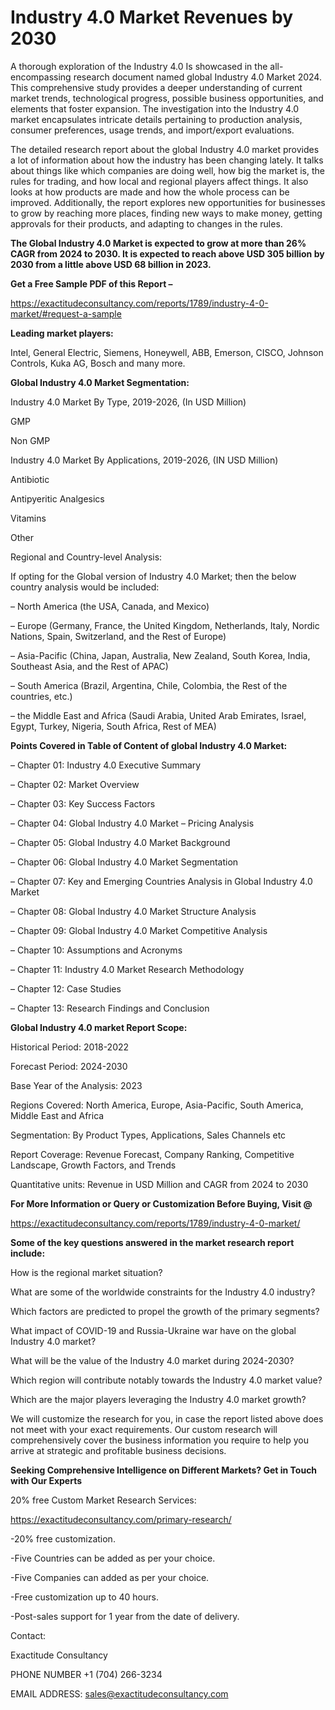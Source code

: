 # Industry 4.0 Market Revenues by 2030

A thorough exploration of the Industry 4.0 Is showcased  in the all-encompassing research document named global Industry 4.0 Market 2024. This comprehensive study provides a deeper understanding of current market trends, technological progress, possible business opportunities, and elements that foster expansion. The investigation into the Industry 4.0 market encapsulates intricate details pertaining to production analysis, consumer preferences, usage trends, and import/export evaluations.

The detailed research report about the global Industry 4.0 market provides a lot of information about how the industry has been changing lately. It talks about things like which companies are doing well, how big the market is, the rules for trading, and how local and regional players affect things. It also looks at how products are made and how the whole process can be improved. Additionally, the report explores new opportunities for businesses to grow by reaching more places, finding new ways to make money, getting approvals for their products, and adapting to changes in the rules.

**The Global Industry 4.0 Market is expected to grow at more than 26% CAGR from 2024 to 2030. It is expected to reach above USD 305 billion by 2030 from a little above USD 68 billion in 2023.**

**Get a Free Sample PDF of this Report –**

https://exactitudeconsultancy.com/reports/1789/industry-4-0-market/#request-a-sample

**Leading market players:**

Intel, General Electric, Siemens, Honeywell, ABB, Emerson, CISCO, Johnson Controls, Kuka AG, Bosch and many more.

**Global Industry 4.0 Market Segmentation:**

Industry 4.0 Market By Type, 2019-2026, (In USD Million)

GMP

Non GMP

Industry 4.0 Market By Applications, 2019-2026, (IN USD Million)

Antibiotic

Antipyeritic Analgesics

Vitamins

Other

Regional and Country-level Analysis:

If opting for the Global version of Industry 4.0 Market; then the below country analysis would be included:

– North America (the USA, Canada, and Mexico)

– Europe (Germany, France, the United Kingdom, Netherlands, Italy, Nordic Nations, Spain, Switzerland, and the Rest of Europe)

– Asia-Pacific (China, Japan, Australia, New Zealand, South Korea, India, Southeast Asia, and the Rest of APAC)

– South America (Brazil, Argentina, Chile, Colombia, the Rest of the countries, etc.)

– the Middle East and Africa (Saudi Arabia, United Arab Emirates, Israel, Egypt, Turkey, Nigeria, South Africa, Rest of MEA)

**Points Covered in Table of Content of global Industry 4.0 Market:**

– Chapter 01:  Industry 4.0 Executive Summary

– Chapter 02: Market Overview

– Chapter 03: Key Success Factors

– Chapter 04: Global Industry 4.0 Market – Pricing Analysis

– Chapter 05: Global Industry 4.0 Market Background

– Chapter 06: Global Industry 4.0 Market Segmentation

– Chapter 07: Key and Emerging Countries Analysis in Global Industry 4.0 Market

– Chapter 08: Global Industry 4.0 Market Structure Analysis

– Chapter 09: Global Industry 4.0 Market Competitive Analysis

– Chapter 10: Assumptions and Acronyms

– Chapter 11: Industry 4.0 Market Research Methodology

– Chapter 12: Case Studies

– Chapter 13: Research Findings and Conclusion

**Global Industry 4.0 market Report Scope:**

Historical Period: 2018-2022

Forecast Period: 2024-2030

Base Year of the Analysis: 2023

Regions Covered: North America, Europe, Asia-Pacific, South America, Middle East and Africa

Segmentation: By Product Types, Applications, Sales Channels etc

Report Coverage: Revenue Forecast, Company Ranking, Competitive Landscape, Growth Factors, and Trends

Quantitative units: Revenue in USD Million and CAGR from 2024 to 2030

**For More Information or Query or Customization Before Buying, Visit @**

https://exactitudeconsultancy.com/reports/1789/industry-4-0-market/

**Some of the key questions answered in the market research report include:**

How is the regional market situation?

What are some of the worldwide constraints for the Industry 4.0 industry?

Which factors are predicted to propel the growth of the primary segments?

What impact of COVID-19 and Russia-Ukraine war have on the global Industry 4.0 market?

What will be the value of the Industry 4.0 market during 2024-2030?

Which region will contribute notably towards the Industry 4.0 market value?

Which are the major players leveraging the Industry 4.0 market growth?

We will customize the research for you, in case the report listed above does not meet with your exact requirements. Our custom research will comprehensively cover the business information you require to help you arrive at strategic and profitable business decisions.

**Seeking Comprehensive Intelligence on Different Markets? Get in Touch with Our Experts**

20% free Custom Market Research Services:

https://exactitudeconsultancy.com/primary-research/

-20% free customization.

-Five Countries can be added as per your choice.

-Five Companies can added as per your choice.

-Free customization up to 40 hours.

-Post-sales support for 1 year from the date of delivery.

Contact:

Exactitude Consultancy

PHONE NUMBER +1 (704) 266-3234

EMAIL ADDRESS: sales@exactitudeconsultancy.com
